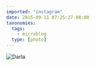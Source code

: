 ```yaml
---
imported: "instagram"
date: 2015-09-11 07:25:27-08:00
taxonomies:
  tags:
    - microblog
  type: [photo]
---
```

![Darla](/media/images/photos/2015/09/21d1dd29f1f88c4ee97543f42cdd338a.jpg)

